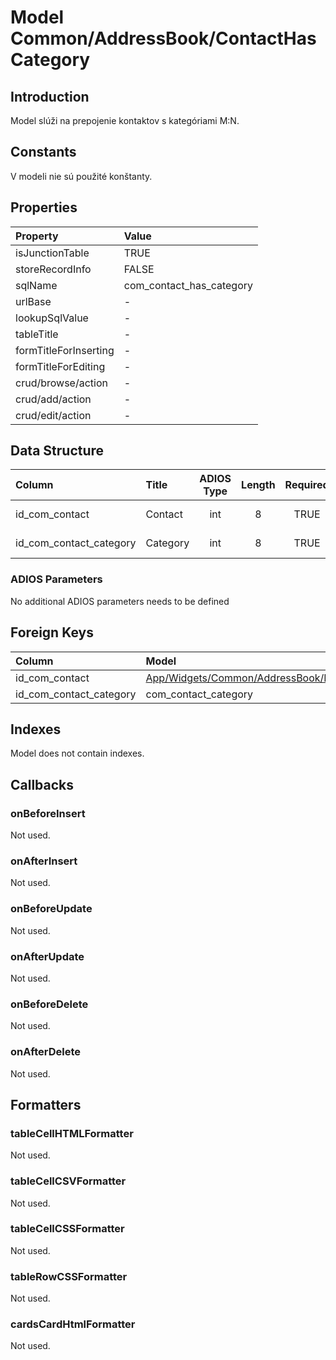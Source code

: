 # Model Common/AddressBook/ContactHasCategory

## Introduction
Model slúži na prepojenie kontaktov s kategóriami M:N.

## Constants
V modeli nie sú použité konštanty.

## Properties
| Property              | Value                    |
| :-------------------- | :----------------------- |
| isJunctionTable          | TRUE                     |
| storeRecordInfo       | FALSE                    |
| sqlName               | com_contact_has_category |
| urlBase               | -                        |
| lookupSqlValue        | -                        |
| tableTitle            | -                        |
| formTitleForInserting | -                        |
| formTitleForEditing   | -                        |
| crud/browse/action    | -                        |
| crud/add/action       | -                        |
| crud/edit/action      | -                        |


## Data Structure
| Column                  | Title    | ADIOS Type | Length | Required | Notes        |
| :---------------------- | :------- | :--------: | :----: | :------: | :----------- |
| id_com_contact          | Contact  |    int     |   8    |   TRUE   | ID kontaktu  |
| id_com_contact_category | Category |    int     |   8    |   TRUE   | ID kategórie |

### ADIOS Parameters
No additional ADIOS parameters needs to be defined

## Foreign Keys
| Column                  | Model                                                                                          | Relation | OnUpdate | OnDelete |
| :---------------------- | :--------------------------------------------------------------------------------------------- | :------: | -------- | -------- |
| id_com_contact          | [App/Widgets/Common/AddressBook/Models/Contact](../../../Common/AddressBook/Models/Contact.md) |   1:N    | Cascade  | Cascade  |
| id_com_contact_category | com_contact_category                                                                           |   1:N    | Cascade  | Restrict |

## Indexes
Model does not contain indexes.

## Callbacks

### onBeforeInsert
Not used.

### onAfterInsert
Not used.

### onBeforeUpdate
Not used.

### onAfterUpdate
Not used.

### onBeforeDelete
Not used.

### onAfterDelete
Not used.

## Formatters

### tableCellHTMLFormatter
Not used.

### tableCellCSVFormatter
Not used.

### tableCellCSSFormatter
Not used.

### tableRowCSSFormatter
Not used.

### cardsCardHtmlFormatter
Not used.
